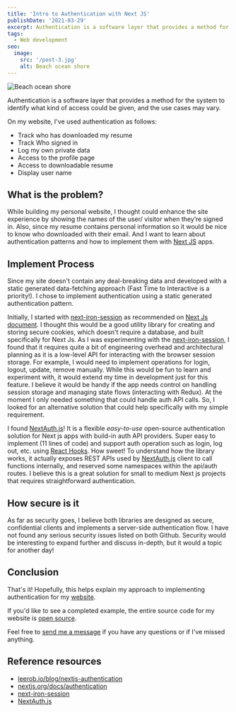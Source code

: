 ```yaml
---
title: 'Intro to Authentication with Next JS'
publishDate: '2021-03-29'
excerpt: Authentication is a software layer that provides a method for the system to identify what kind of access could be given, and the use cases may vary.
tags:
  - Web development
seo:
  image:
    src: '/post-3.jpg'
    alt: Beach ocean shore
---
```


![Beach ocean shore](/post-3.jpg)

Authentication is a software layer that provides a method for the system to identify what kind of access could be given, and the use cases may vary.

On my website, I've used authentication as follows:

- Track who has downloaded my resume
- Track Who signed in
- Log my own private data
- Access to the profile page
- Access to downloadable resume
- Display user name

## What is the problem?

While building my personal website, I thought could enhance the site experience by showing the names of the user/ visitor when they’re signed in. Also, since my resume contains personal information so it would be nice to know who downloaded with their email. And I want to learn about authentication patterns and how to implement them with [Next JS](https://nextjs.org/) apps.

## Implement Process

Since my site doesn't contain any deal-breaking data and developed with a static generated data-fetching approach (Fast Time to Interactive is a priority!). I chose to implement authentication using a static generated authentication pattern.

Initially, I started with [next-iron-session](https://github.com/vvo/next-iron-session) as recommended on [Next Js document](https://nextjs.org/docs/authentication). I thought this would be a good utility library for creating and storing secure cookies, which doesn't require a database, and built specifically for Next Js. As I was experimenting with the [next-iron-session](https://github.com/vvo/next-iron-session), I found that it requires quite a bit of engineering overhead and architectural planning as it is a low-level API for interacting with the browser session storage. For example, I would need to implement operations for login, logout, update, remove manually. While this would be fun to learn and experiment with, it would extend my time in development just for this feature. I believe it would be handy if the app needs control on handling session storage and managing state flows (interacting with Redux). At the moment I only needed something that could handle auth API calls. So, I looked for an alternative solution that could help specifically with my simple requirement.

I found [NextAuth.js](https://next-auth.js.org/)! It is a flexible _easy-to-use_ open-source authentication solution for Next js apps with build-in auth API providers. Super easy to implement (11 lines of code) and support auth operation such as login, log out, etc. using [React Hooks](https://reactjs.org/docs/hooks-intro.html). How sweet! To understand how the library works, it actually exposes REST APIs used by [NextAuth.js](https://next-auth.js.org/) client to call functions internally, and reserved some namespaces within the api/auth routes. I believe this is a great solution for small to medium Next js projects that requires straightforward authentication.

## How secure is it

As far as security goes, I believe both libraries are designed as secure, confidential clients and implements a server-side authentication flow. I have not found any serious security issues listed on both Github. Security would be interesting to expand further and discuss in-depth, but it would a topic for another day!

## Conclusion

That's it! Hopefully, this helps explain my approach to implementing authentication for my [website](https://www.brian-lau.ca).

If you'd like to see a completed example, the entire source code for my website is [open source](https://github.com/wtLau).

Feel free to [send me a message](https://www.brian-lau.ca/contact) if you have any questions or if I've missed anything.

## Reference resources

- [leerob.io/blog/nextjs-authentication](https://leerob.io/blog/nextjs-authentication)
- [nextjs.org/docs/authentication](https://nextjs.org/docs/authentication)
- [next-iron-session](https://github.com/vvo/next-iron-session)
- [NextAuth.js](https://next-auth.js.org/)

